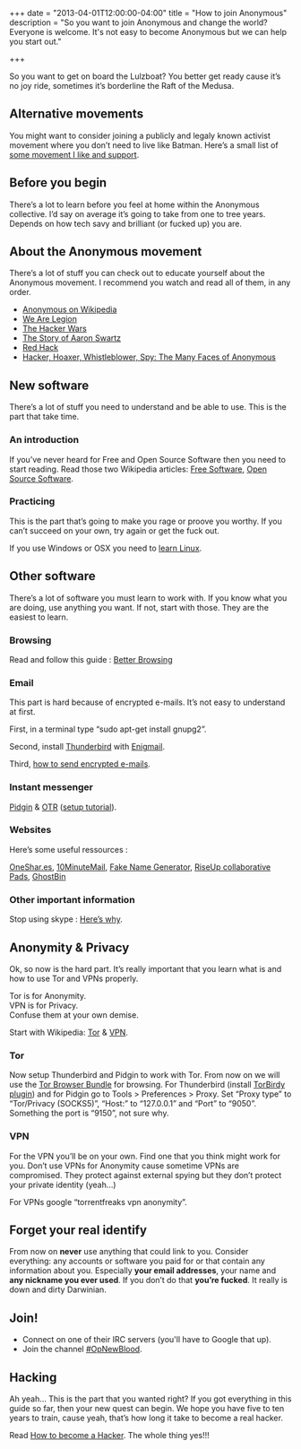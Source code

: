 +++
date = "2013-04-01T12:00:00-04:00"
title = "How to join Anonymous"
description = "So you want to join Anonymous and change the world? Everyone is welcome. It's not easy to become Anonymous but we can help you start out."

+++

So you want to get on board the Lulzboat? You better get ready cause it’s no joy ride, sometimes it’s borderline the Raft of the Medusa.

## Alternative movements

You might want to consider joining a publicly and legaly known activist movement where you don’t need to live like Batman. Here’s a small list of [some movement I like and support](https://twitter.com/SageHack/lists/activist-collectives/members).

## Before you begin

There’s a lot to learn before you feel at home within the Anonymous collective. I’d say on average it’s going to take from one to tree years. Depends on how tech savy and brilliant (or fucked up) you are.

## About the Anonymous movement

There’s a lot of stuff you can check out to educate yourself about the Anonymous movement. I recommend you watch and read all of them, in any order.

* [Anonymous on Wikipedia](https://en.wikipedia.org/wiki/Anonymous_(group))
* [We Are Legion](http://wearelegionthedocumentary.com/)
* [The Hacker Wars](https://www.youtube.com/watch?v=ku9edEKvGuY)
* [The Story of Aaron Swartz](https://www.youtube.com/watch?v=gpvcc9C8SbM)
* [Red Hack](https://www.youtube.com/watch?v=nf-24WuN--Y)
* [Hacker, Hoaxer, Whistleblower, Spy: The Many Faces of Anonymous](http://www.theguardian.com/books/2014/nov/19/hacker-hoaxer-whistleblower-spy-many-faces-anonymous-gabriella-coleman-review)

## New software

There’s a lot of stuff you need to understand and be able to use. This is the part that take time.

### An introduction

If you’ve never heard for Free and Open Source Software then you need to start reading. Read those two Wikipedia articles: [Free Software](https://en.wikipedia.org/wiki/Free_software), [Open Source Software](https://en.wikipedia.org/wiki/Open-source_software).

### Practicing

This is the part that’s going to make you rage or proove you worthy. If you can’t succeed on your own, try again or get the fuck out.

If you use Windows or OSX you need to [learn Linux](/learn-linux/).

## Other software

There’s a lot of software you must learn to work with. If you know what you are doing, use anything you want. If not, start with those. They are the easiest to learn.

### Browsing

Read and follow this guide : [Better Browsing](https://help.riseup.net/en/better-web-browsing)

### Email

This part is hard because of encrypted e-mails. It’s not easy to understand at first.

First, in a terminal type “sudo apt-get install gnupg2”.

Second, install [Thunderbird](https://www.mozilla.org/en-US/thunderbird/) with [Enigmail](https://www.enigmail.net/home/index.php).

Third, [how to send encrypted e-mails](http://thehackernews.com/2014/01/PGP-encryption-Thunderbird-Enigmail_12.html).

### Instant messenger

[Pidgin](https://pidgin.im/) & [OTR](https://otr.cypherpunks.ca/) ([setup tutorial](https://www.cyberguerrilla.org/blog/?p=17932)).

### Websites

Here’s some useful ressources :

[OneShar.es](https://oneshar.es/), [10MinuteMail](http://10minutemail.com/), [Fake Name Generator](http://www.fakenamegenerator.com/), [RiseUp collaborative Pads](https://pad.riseup.net/), [GhostBin](https://pad.riseup.net/)

### Other important information

Stop using skype : [Here’s why](https://we.riseup.net/riseuphelp+en/skype).

## Anonymity & Privacy

Ok, so now is the hard part. It’s really important that you learn what is and how to use Tor and VPNs properly.

Tor is for Anonymity.  
VPN is for Privacy.  
Confuse them at your own demise.

Start with Wikipedia: [Tor](https://en.wikipedia.org/wiki/Tor_(anonymity_network)) & [VPN](https://en.wikipedia.org/wiki/Virtual_private_network).

### Tor

Now setup Thunderbird and Pidgin to work with Tor. From now on we will use the [Tor Browser Bundle](https://www.torproject.org/projects/torbrowser.html.en) for browsing. For Thunderbird (install [TorBirdy plugin](https://addons.mozilla.org/en-US/thunderbird/addon/torbirdy/)) and for Pidgin go to Tools > Preferences > Proxy. Set “Proxy type” to “Tor/Privacy (SOCKS5)”, “Host:” to “127.0.0.1” and “Port” to “9050”. Something the port is “9150”, not sure why.

### VPN

For the VPN you’ll be on your own. Find one that you think might work for you. Don’t use VPNs for Anonymity cause sometime VPNs are compromised. They protect against external spying but they don’t protect your private identity (yeah…)

For VPNs google “torrentfreaks vpn anonymity”.

## Forget your real identify

From now on **never** use anything that could link to you. Consider everything: any accounts or software you paid for or that contain any information about you. Especially **your email addresses**, your name and **any nickname you ever used**. If you don’t do that **you’re fucked**. It really is down and dirty Darwinian.

## Join!

* Connect on one of their IRC servers (you'll have to Google that up).
* Join the channel [#OpNewBlood](https://twitter.com/search?q=%23OpNewBlood).

## Hacking

Ah yeah… This is the part that you wanted right? If you got everything in this guide so far, then your new quest can begin. We hope you have five to ten years to train, cause yeah, that’s how long it take to become a real hacker.

Read [How to become a Hacker](/become-a-hacker). The whole thing yes!!!
